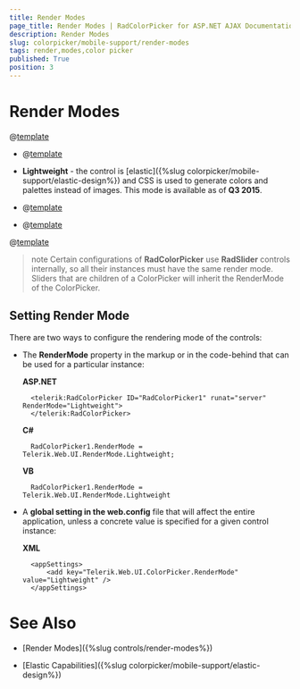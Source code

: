 ```yaml
---
title: Render Modes
page_title: Render Modes | RadColorPicker for ASP.NET AJAX Documentation
description: Render Modes
slug: colorpicker/mobile-support/render-modes
tags: render,modes,color picker
published: True
position: 3
---
```


# Render Modes

@[template](/_templates/common/render-mode.md#intro-all "control: RadColorPicker, version: Q3 2015")

* @[template](/_templates/common/render-mode.md#classic-desc)

* **Lightweight** - the control is [elastic]({%slug colorpicker/mobile-support/elastic-design%}) and CSS is used to generate colors and palettes instead of images. This mode is available as of **Q3 2015**.

* @[template](/_templates/common/render-mode.md#mobile-desc)

* @[template](/_templates/common/render-mode.md#auto-desc)

@[template](/_templates/common/render-mode.md#do-not-mix-modes-all "control: RadColorPicker")

>note Certain configurations of **RadColorPicker** use **RadSlider** controls internally, so all their instances must have the same render mode. Sliders that are children of a ColorPicker will inherit the RenderMode of the ColorPicker.


## Setting Render Mode

There are two ways to configure the rendering mode of the controls:

* The **RenderMode** property in the markup or in the code-behind that can be used for a particular instance:

	__ASP.NET__

		<telerik:RadColorPicker ID="RadColorPicker1" runat="server" RenderMode="Lightweight">
		</telerik:RadColorPicker>


	__C#__

		RadColorPicker1.RenderMode = Telerik.Web.UI.RenderMode.Lightweight;

	__VB__

		RadColorPicker1.RenderMode = Telerik.Web.UI.RenderMode.Lightweight



* A **global setting in the web.config** file that will affect the entire application, unless a concrete value is specified for a given control instance:

	__XML__

		<appSettings>
			<add key="Telerik.Web.UI.ColorPicker.RenderMode" value="Lightweight" />
		</appSettings>

	




# See Also

* [Render Modes]({%slug controls/render-modes%})

* [Elastic Capabilities]({%slug colorpicker/mobile-support/elastic-design%})

